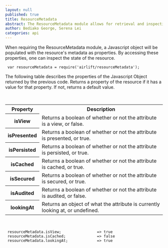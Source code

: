 ```yaml
---
layout: null
published: true
title: ResourceMetadata
abstract: The ResourceMetadata module allows for retrieval and inspection of a resource's metadata.
author: Bediako George, Serena Lei
categories: api
---
```


When requiring the ResourceMetadata module, a Javascript object will be populated with the resource's metadata as properties. By accessing these properties, one can inspect the state of the resource.


     var resourceMetadata = require('airlift/resourceMetadata');


The following table describes the properties of the Javascript Object returned by the previous code. Returns a property of the resource if it has a value for that property. If not, returns a default value.

<br>

<table class="functions">
  <tr>
    <th class="head">Property</th>
    <th class="head">Description</th>
  </tr>
  <tr class="even">
    <th id="ResourceMetadata_isView">isView</th>
    <td>Returns a boolean of whether or not the attribute is a view, or false.</td>
  </tr>
  <tr class="odd">
    <th id="ResourceMetadata_isPresented">isPresented</th>
    <td>Returns a boolean of whether or not the attribute is presented, or true.</td>
  </tr>
  <tr class="even">
    <th id="ResourceMetadata_isPersisted">isPersisted</th>
    <td>Returns a boolean of whether or not the attribute is persisted, or true.</td>
  </tr>
  <tr class="odd">
    <th id="ResourceMetadata_isCached">isCached</th>
    <td>Returns a boolean of whether or not the attribute is cached, or true.</td>
  </tr>
  <tr class="even">
    <th id="ResourceMetadata_isSecured">isSecured</th>
    <td>Returns a boolean of whether or not the attribute is secured, or true.</td>
  </tr>
  <tr class="odd">
    <th id="ResourceMetadata_isAudited">isAudited</th>
    <td>Returns a boolean of whether or not the attribute is audited, or false.</td>
  </tr>
  <tr class="even">
    <th id="ResourceMetadata_lookingAt">lookingAt</th>
    <td>Returns an object of what the attribute is currently looking at, or undefined.</td>
  </tr>
</table>

<br>


     resourceMetadata.isView;                => true
     resourceMetadata.isCached;              => false
     resourceMetadata.lookingAt;             => true






